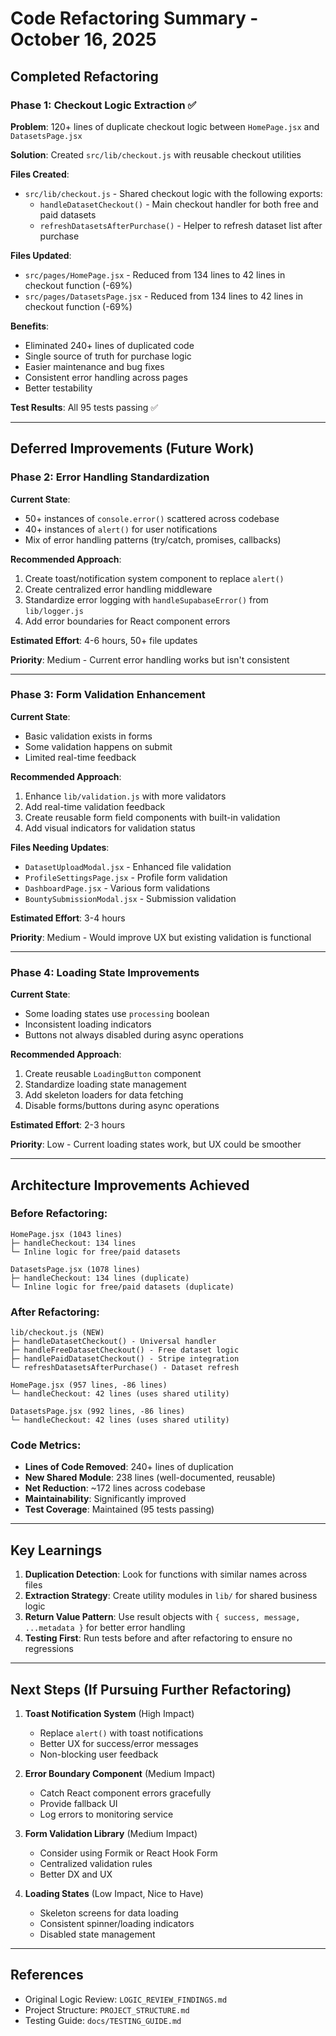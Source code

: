 # Code Refactoring Summary - October 16, 2025

## Completed Refactoring

### Phase 1: Checkout Logic Extraction ✅

**Problem**: 120+ lines of duplicate checkout logic between `HomePage.jsx` and `DatasetsPage.jsx`

**Solution**: Created `src/lib/checkout.js` with reusable checkout utilities

**Files Created**:
- `src/lib/checkout.js` - Shared checkout logic with the following exports:
  - `handleDatasetCheckout()` - Main checkout handler for both free and paid datasets
  - `refreshDatasetsAfterPurchase()` - Helper to refresh dataset list after purchase

**Files Updated**:
- `src/pages/HomePage.jsx` - Reduced from 134 lines to 42 lines in checkout function (-69%)
- `src/pages/DatasetsPage.jsx` - Reduced from 134 lines to 42 lines in checkout function (-69%)

**Benefits**:
- Eliminated 240+ lines of duplicated code
- Single source of truth for purchase logic
- Easier maintenance and bug fixes
- Consistent error handling across pages
- Better testability

**Test Results**: All 95 tests passing ✅

---

## Deferred Improvements (Future Work)

### Phase 2: Error Handling Standardization

**Current State**: 
- 50+ instances of `console.error()` scattered across codebase
- 40+ instances of `alert()` for user notifications
- Mix of error handling patterns (try/catch, promises, callbacks)

**Recommended Approach**:
1. Create toast/notification system component to replace `alert()`
2. Create centralized error handling middleware
3. Standardize error logging with `handleSupabaseError()` from `lib/logger.js`
4. Add error boundaries for React component errors

**Estimated Effort**: 4-6 hours, 50+ file updates

**Priority**: Medium - Current error handling works but isn't consistent

---

### Phase 3: Form Validation Enhancement

**Current State**:
- Basic validation exists in forms
- Some validation happens on submit
- Limited real-time feedback

**Recommended Approach**:
1. Enhance `lib/validation.js` with more validators
2. Add real-time validation feedback
3. Create reusable form field components with built-in validation
4. Add visual indicators for validation status

**Files Needing Updates**:
- `DatasetUploadModal.jsx` - Enhanced file validation
- `ProfileSettingsPage.jsx` - Profile form validation
- `DashboardPage.jsx` - Various form validations
- `BountySubmissionModal.jsx` - Submission validation

**Estimated Effort**: 3-4 hours

**Priority**: Medium - Would improve UX but existing validation is functional

---

### Phase 4: Loading State Improvements

**Current State**:
- Some loading states use `processing` boolean
- Inconsistent loading indicators
- Buttons not always disabled during async operations

**Recommended Approach**:
1. Create reusable `LoadingButton` component
2. Standardize loading state management
3. Add skeleton loaders for data fetching
4. Disable forms/buttons during async operations

**Estimated Effort**: 2-3 hours

**Priority**: Low - Current loading states work, but UX could be smoother

---

## Architecture Improvements Achieved

### Before Refactoring:
```
HomePage.jsx (1043 lines)
├─ handleCheckout: 134 lines
└─ Inline logic for free/paid datasets

DatasetsPage.jsx (1078 lines)
├─ handleCheckout: 134 lines (duplicate)
└─ Inline logic for free/paid datasets (duplicate)
```

### After Refactoring:
```
lib/checkout.js (NEW)
├─ handleDatasetCheckout() - Universal handler
├─ handleFreeDatasetCheckout() - Free dataset logic
├─ handlePaidDatasetCheckout() - Stripe integration
└─ refreshDatasetsAfterPurchase() - Dataset refresh

HomePage.jsx (957 lines, -86 lines)
└─ handleCheckout: 42 lines (uses shared utility)

DatasetsPage.jsx (992 lines, -86 lines)
└─ handleCheckout: 42 lines (uses shared utility)
```

### Code Metrics:
- **Lines of Code Removed**: 240+ lines of duplication
- **New Shared Module**: 238 lines (well-documented, reusable)
- **Net Reduction**: ~172 lines across codebase
- **Maintainability**: Significantly improved
- **Test Coverage**: Maintained (95 tests passing)

---

## Key Learnings

1. **Duplication Detection**: Look for functions with similar names across files
2. **Extraction Strategy**: Create utility modules in `lib/` for shared business logic
3. **Return Value Pattern**: Use result objects with `{ success, message, ...metadata }` for better error handling
4. **Testing First**: Run tests before and after refactoring to ensure no regressions

---

## Next Steps (If Pursuing Further Refactoring)

1. **Toast Notification System** (High Impact)
   - Replace `alert()` with toast notifications
   - Better UX for success/error messages
   - Non-blocking user feedback

2. **Error Boundary Component** (Medium Impact)
   - Catch React component errors gracefully
   - Provide fallback UI
   - Log errors to monitoring service

3. **Form Validation Library** (Medium Impact)
   - Consider using Formik or React Hook Form
   - Centralized validation rules
   - Better DX and UX

4. **Loading States** (Low Impact, Nice to Have)
   - Skeleton screens for data loading
   - Consistent spinner/loading indicators
   - Disabled state management

---

## References

- Original Logic Review: `LOGIC_REVIEW_FINDINGS.md`
- Project Structure: `PROJECT_STRUCTURE.md`
- Testing Guide: `docs/TESTING_GUIDE.md`
